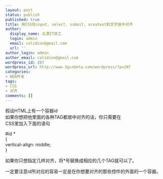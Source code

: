 ```yaml
---
layout: post
status: publish
published: true
title: 用CSS将input, select, submit, areatext和文字居中对齐
author:
  display_name: 北漂IT民工
  login: admin
  email: calidion@gmail.com
  url: ''
author_login: admin
author_email: calidion@gmail.com
wordpress_id: 287
wordpress_url: http://www.3gcnbeta.com/wordpress/?p=287
categories:
- WEB开发
tags:
- CSS
- 对齐
comments: []
---
```

<p>假设HTML上有一个容器id<br />
如果你想把他里面的各种TAG都居中对齐的话，你只需要在<br />
CSS里加入下面的语句</p>
<p>#id *<br />
{<br />
vertical-align: middle;<br />
}</p>
<p>如果你只想指定几样对齐，将*号替换成相应的几个TAG就可以了。</p>
<p>一定要注意id所对应的容易一定是在你想要对齐的那些控件的外面的一个容器。</p>
